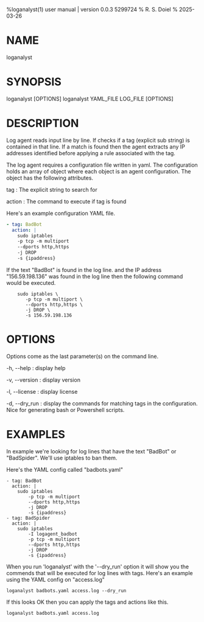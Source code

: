 %loganalyst(1) user manual | version 0.0.3 5299724
% R. S. Doiel
% 2025-03-26

# NAME

loganalyst

# SYNOPSIS

loganalyst [OPTIONS]
loganalyst YAML_FILE LOG_FILE [OPTIONS]

# DESCRIPTION

Log agent reads input line by line. If checks if a tag (explicit sub string)
is contained in that line. If a match is found then the agent extracts any
IP addresses identified before applying a rule associated with the tag.

The log agent requires a configuration file written in yaml. The configuration
holds an array of object where each object is an agent configuration. The
object has the following attributes.

tag
: The explicit string to search for

action
: The command to execute if tag is found

Here's an example configuration YAML file.

~~~yaml
- tag: BadBot
  action: |
    sudo iptables
    -p tcp -m multiport
    --dports http,https
    -j DROP
    -s {ipaddress}
~~~

If the text "BadBot" is found in the log line. and the IP address "156.59.198.136" was found in the log line then the following command would be executed.

~~~shell
    sudo iptables \
       -p tcp -m multiport \
       --dports http,https \
       -j DROP \
       -s 156.59.198.136
~~~

# OPTIONS

Options come as the last parameter(s) on the command line.

-h, --help
: display help

-v, --version
: display version

-l, --license
: display license

-d, --dry_run
: display the commands for matching tags in the configuration. Nice
for generating bash or Powershell scripts.

# EXAMPLES

In example we're looking for log lines that have the text "BadBot"
or "BadSpider". We'll use iptables to ban them.

Here's the YAML config called "badbots.yaml"

~~~
- tag: BadBot
  action: |
    sudo iptables
        -p tcp -m multiport
        --dports http,https
        -j DROP
        -s {ipaddress}
- tag: BadSpider
  action: |
    sudo iptables
        -I logagent_badbot
        -p tcp -m multiport
        --dports http,https
        -j DROP
        -s {ipaddress}
~~~

When you run 'loganalyst' with the '--dry_run' option it
will show you the commends that will be executed for log lines
with tags. Here's an example using the YAML config on "access.log"

~~~
loganalyst badbots.yaml access.log --dry_run
~~~

If this looks OK then you can apply the tags and actions like this.

~~~
loganalyst badbots.yaml access.log
~~~


